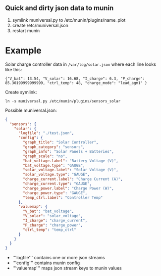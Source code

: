 
## Quick and dirty json data to munin


1. symlink muniversal.py to /etc/munin/plugins/name_plot
2. create /etc/muniversal.json
3. restart munin


# Example

Solar charge controller data in ```/var/log/solar.json``` where each line looks like this:

```
{"V_bat": 13.54, "V_solar": 16.68, "I_charge": 6.3, "P_charge": 85.30199999999999, "ctrl_temp": 48, "charge_mode": "lead_agm1" }
```

Create symlink:
```
ln -s muniversal.py /etc/munin/plugins/sensors_solar
```

Possible muniversal.json:

```json
{
  "sensors": {
    "solar": {
      "logfile": "./test.json",
      "config": {
        "graph_title": "Solar Controller",
        "graph_category": "sensors",
        "graph_info": "Solar Panels + Batteries",
        "graph_scale": "no",
        "bat_voltage.label": "Battery Voltage (V)",
        "bat_voltage.type": "GAUGE",
        "solar_voltage.label": "Solar Voltage (V)",
        "solar_voltage.type": "GAUGE",
        "charge_current.label": "Charge Current (A)",
        "charge_current.type": "GAUGE",
        "charge_power.label": "Charge Power (W)",
        "charge_power.type": "GAUGE",
        "temp_ctrl.label": "Controller Temp"
      },
      "valuemap": {
        "V_bat": "bat_voltage",
        "V_solar": "solar_voltage",
        "I_charge": "charge_current",
        "P_charge": "charge_power",
        "ctrl_temp": "temp_ctrl"
      }
    }
  }
}
```

* '''logfile''' contains one or more json streams
* '''config''' contains munin config
* '''valuemap''' maps json stream keys to munin values
